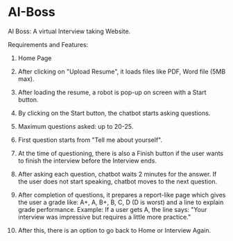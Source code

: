# AI-Boss
AI Boss: A virtual Interview taking Website.

Requirements and Features:
1. Home Page

2. After clicking on "Upload Resume", it loads files like PDF, Word file (5MB max).

3. After loading the resume, a robot is pop-up on screen with a Start button.

4. By clicking on the Start button, the chatbot starts asking questions.

5. Maximum questions asked: up to 20-25.

6. First question starts from "Tell me about yourself".

7. At the time of questioning, there is also a Finish button if the user wants to finish the interview before the Interview ends.

8. After asking each question, chatbot waits 2 minutes for the answer. If the user does not start speaking, chatbot moves to the next question.

9. After completion of questions, it prepares a report-like page which gives the user a grade like:
A+, A, B+, B, C, D (D is worst)
and a line to explain grade performance.
Example: If a user gets A, the line says:
"Your interview was impressive but requires a little more practice."

10. After this, there is an option to go back to Home or Interview Again.
